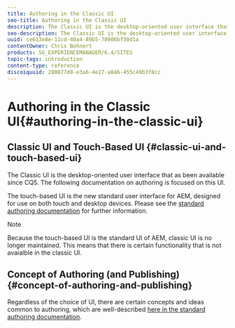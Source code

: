 ```yaml
---
title: Authoring in the Classic UI
seo-title: Authoring in the Classic UI
description: The Classic UI is the desktop-oriented user interface that as been available since CQ5. The following documentation on authoring is focused on this UI. The touch-based UI is the new standard user interface for AEM, designed for use on both touch and desktop devices. Please see the standard authoring documentation for further information. 
seo-description: The Classic UI is the desktop-oriented user interface that as been available since CQ5. The following documentation on authoring is focused on this UI. The touch-based UI is the new standard user interface for AEM, designed for use on both touch and desktop devices. Please see the standard authoring documentation for further information. 
uuid: ce613e8e-11cd-40a4-89b5-78906bf30d1a
contentOwner: Chris Bohnert
products: SG_EXPERIENCEMANAGER/6.4/SITES
topic-tags: introduction
content-type: reference
discoiquuid: 280877d8-e3a6-4e27-a84b-455c49b3f8cc
---
```


# Authoring in the Classic UI{#authoring-in-the-classic-ui}

## Classic UI and Touch-Based UI {#classic-ui-and-touch-based-ui}

The Classic UI is the desktop-oriented user interface that as been available since CQ5. The following documentation on authoring is focused on this UI.

The touch-based UI is the new standard user interface for AEM, designed for use on both touch and desktop devices. Please see the [standard authoring documentation](../../../sites/authoring/using/author.md) for further information.

>[!NOTE]
>
>Because the touch-based UI is the standard UI of AEM, classic UI is no longer maintained. This means that there is certain functionality that is not avaialble in the classic UI.

## Concept of Authoring (and Publishing) {#concept-of-authoring-and-publishing}

Regardless of the choice of UI, there are certain concepts and ideas common to authoring, which are well-described [here in the standard authoring documentation](../../../sites/authoring/using/author.md#main-pars-title).
